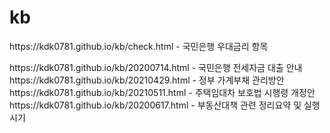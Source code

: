 # kb
<p>https://kdk0781.github.io/kb/check.html   - 국민은행 우대금리 항목</p>
https://kdk0781.github.io/kb/20200714.html - 국민은행 전세자금 대출 안내
https://kdk0781.github.io/kb/20210429.html - 정부 가계부채 관리방안
https://kdk0781.github.io/kb/20210511.html - 주택임대차 보호법 시행령 개정안
https://kdk0781.github.io/kb/20200617.html - 부동산대책 관련 정리요약 및 실행시기
